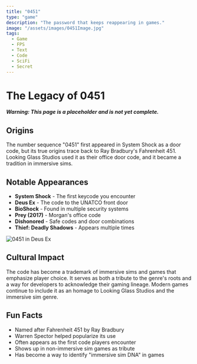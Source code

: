 ```yaml
---
title: "0451"
type: "game"
description: "The password that keeps reappearing in games."
image: "/assets/images/0451Image.jpg"
tags:
  - Game
  - FPS
  - Text
  - Code
  - SciFi
  - Secret
---
```

# The Legacy of 0451

***Warning: This page is a placeholder and is not yet complete.***

## Origins
The number sequence "0451" first appeared in System Shock as a door code, but its true origins trace back to Ray Bradbury's Fahrenheit 451. Looking Glass Studios used it as their office door code, and it became a tradition in immersive sims.

## Notable Appearances
- **System Shock** - The first keycode you encounter
- **Deus Ex** - The code to the UNATCO front door
- **BioShock** - Found in multiple security systems
- **Prey (2017)** - Morgan's office code
- **Dishonored** - Safe codes and door combinations
- **Thief: Deadly Shadows** - Appears multiple times

![0451 in Deus Ex](/assets/images/0451-deus-ex.jpg)

## Cultural Impact
The code has become a trademark of immersive sims and games that emphasize player choice. It serves as both a tribute to the genre's roots and a way for developers to acknowledge their gaming lineage. Modern games continue to include it as an homage to Looking Glass Studios and the immersive sim genre.

## Fun Facts
- Named after Fahrenheit 451 by Ray Bradbury
- Warren Spector helped popularize its use
- Often appears as the first code players encounter
- Shows up in non-immersive sim games as tribute
- Has become a way to identify "immersive sim DNA" in games

